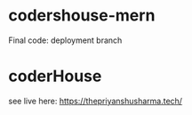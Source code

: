 # codershouse-mern

Final code: deployment branch
# coderHouse
see live here: https://thepriyanshusharma.tech/
